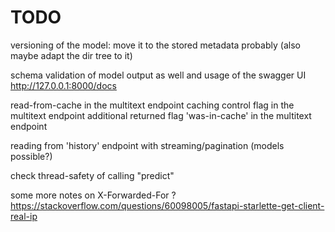 # TODO

versioning of the model: move it to the stored metadata probably (also maybe adapt the dir tree to it)

schema validation of model output as well and usage of the swagger UI http://127.0.0.1:8000/docs

read-from-cache in the multitext endpoint
caching control flag in the multitext endpoint
additional returned flag 'was-in-cache' in the multitext endpoint

reading from 'history' endpoint with streaming/pagination (models possible?)

check thread-safety of calling "predict"

some more notes on X-Forwarded-For ? https://stackoverflow.com/questions/60098005/fastapi-starlette-get-client-real-ip
